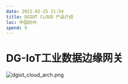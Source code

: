 ```yaml
---
date: 2021-02-25 21:54
title: DGIOT CLOUD 产品介绍
loc: 中国杭州
spend: 9
--- 
```


# DG-IoT工业数据边缘网关


![dgiot_cloud_arch.png](http://dgiot-1253666439.cos.ap-shanghai-fsi.myqcloud.com/shuwa_tech/zh/backend/dgiot/tech_6.png)